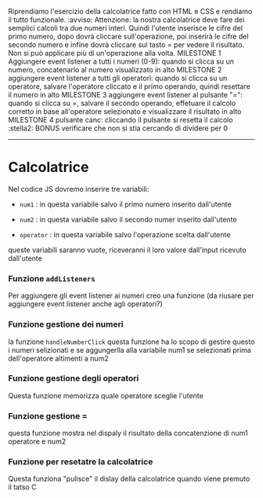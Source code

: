 Riprendiamo l'esercizio della calcolatrice fatto con HTML e CSS e rendiamo il tutto funzionale.
:avviso: Attenzione: la nostra calcolatrice deve fare dei semplici calcoli tra due numeri interi. Quindi l'utente inserisce le cifre del primo numero, dopo dovrà cliccare sull'operazione, poi inserirà le cifre del secondo numero e infine dovrà cliccare sul tasto = per vedere il risultato. Non si può applicare più di un'operazione alla volta.
MILESTONE 1
Aggiungere event listener a tutti i numeri (0-9): quando si clicca su un numero, concatenarlo al numero visualizzato in alto
MILESTONE 2
aggiungere event listener a tutti gli operatori: quando si clicca su un operatore, salvare l'operatore cliccato e il primo operando, quindi resettare il numero in alto
MILESTONE 3
aggiungere event listener al pulsante "=": quando si clicca su =, salvare il secondo operando, effetuare il calcolo corretto in base all'operatore selezionato e visualizzare il risultato in alto
MILESTONE 4
pulsante canc: cliccando il pulsante si resetta il calcolo
:stella2: BONUS
verificare che non si stia cercando di dividere per 0

************************************************************************


# Calcolatrice

Nel codice JS dovremo inserire tre variabili:

- `num1` : in questa variabile salvo il primo numero inserito dall'utente

- `num2` : in questa variabile salvo il secondo numer inserito dall'utente

- `operator` : in questa variabile salvo l'operazione scelta dall'utente

queste variabili saranno vuote, riceveranni il loro valore dall'input ricevuto dall'utente

### Funzione `addListeners` 

Per aggiungere gli event listener ai numeri creo una funzione (da riusare per aggiungere event listener anche agli operatori?)

### Funzione gestione dei numeri

la funzione `handleNumberClick` questa funzione ha lo scopo di gestire questo i numeri selizionati e se aggungerlla alla variabile num1 se selezionati prima dell'operatore altimenti a num2

### Funzione gestione degli operatori

Questa funzione  memorizza quale operatore sceglie l'utente 

### Funzione gestione =

questa funzione mostra nel dispaly il risultato della concatenzione di num1 operatore e num2

### Funzione per resetatre la calcolatrice

Questa funziona "pulisce" il dislay della calcolatrice quando viene premuto il tatso C
